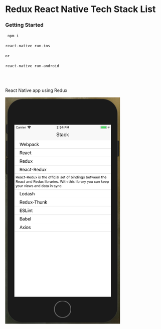 # Redux React Native Tech Stack List


### Getting Started

```
 npm i

react-native run-ios

or

react-native run-android

```
<br /> <br />

React Native app using Redux



<img src="Screen Shot 2017-11-15 at 2.54.52 PM.png" />
